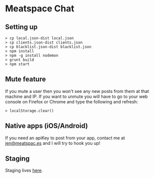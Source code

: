 # Meatspace Chat

## Setting up

    > cp local.json-dist local.json
    > cp clients.json-dist clients.json
    > cp blacklist.json-dist blacklist.json
    > npm install
    > npm -g install nodemon
    > grunt build
    > npm start

## Mute feature

If you mute a user then you won't see any new posts from them at that machine and IP. If you want to unmute you will have to go to your web console on Firefox or Chrome and type the following and refresh:

    > localStorage.clear()

## Native apps (iOS/Android)

If you need an apiKey to post from your app, contact me at jen@meatspac.es and I will try to hook you up!

## Staging

Staging lives [here](http://chat-staging.meatspac.es).

